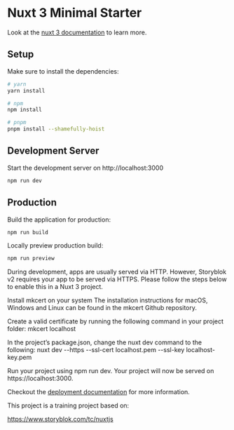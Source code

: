 # Nuxt 3 Minimal Starter

Look at the [nuxt 3 documentation](https://v3.nuxtjs.org) to learn more.

## Setup

Make sure to install the dependencies:

```bash
# yarn
yarn install

# npm
npm install

# pnpm
pnpm install --shamefully-hoist
```

## Development Server

Start the development server on http://localhost:3000

```bash
npm run dev
```

## Production

Build the application for production:

```bash
npm run build
```

Locally preview production build:

```bash
npm run preview
```

During development, apps are usually served via HTTP. However, Storyblok v2 requires your app to be served via HTTPS. Please follow the steps below to enable this in a Nuxt 3 project.

Install mkcert on your system The installation instructions for macOS, Windows and Linux can be found in the mkcert Github repository.

Create a valid certificate by running the following command in your project folder:
mkcert localhost

In the project’s package.json, change the nuxt dev command to the following:
nuxt dev --https --ssl-cert localhost.pem --ssl-key localhost-key.pem

Run your project using npm run dev. Your project will now be served on https://localhost:3000.

Checkout the [deployment documentation](https://v3.nuxtjs.org/guide/deploy/presets) for more information.

This project is a training project based on:

https://www.storyblok.com/tc/nuxtjs
